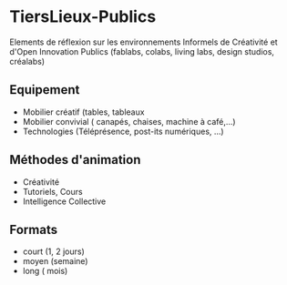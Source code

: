 # TiersLieux-Publics
Elements de réflexion sur les environnements Informels de Créativité et d'Open Innovation Publics (fablabs, colabs, living labs, design studios, créalabs)

## Equipement

- Mobilier créatif (tables, tableaux
- Mobilier convivial ( canapés, chaises, machine à café,...)
- Technologies (Téléprésence, post-its numériques, ...)

## Méthodes d'animation
- Créativité
- Tutoriels, Cours
- Intelligence Collective

## Formats
- court (1, 2 jours)
- moyen (semaine)
- long ( mois)
